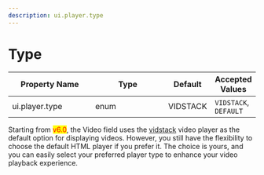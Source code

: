 ```yaml
---
description: ui.player.type
---
```


# Type

<table><thead><tr><th width="167">Property Name</th><th width="157">Type</th><th>Default</th><th>Accepted Values</th></tr></thead><tbody><tr><td>ui.player.type</td><td>enum</td><td>VIDSTACK</td><td><code>VIDSTACK</code>, <code>DEFAULT</code></td></tr></tbody></table>

Starting from <mark style="color:red;">v6.0</mark>, the Video field uses the [vidstack](https://www.vidstack.io/) video player as the default option for displaying videos. However, you still have the flexibility to choose the default HTML player if you prefer it. The choice is yours, and you can easily select your preferred player type to enhance your video playback experience.





